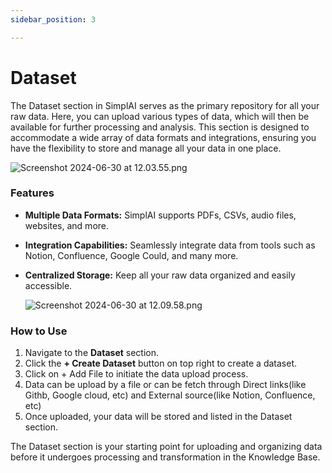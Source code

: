 ```yaml
---
sidebar_position: 3

---
```

# Dataset

The Dataset section in SimplAI serves as the primary repository for all your raw data. Here, you can upload various types of data, which will then be available for further processing and analysis. This section is designed to accommodate a wide array of data formats and integrations, ensuring you have the flexibility to store and manage all your data in one place.

![Screenshot 2024-06-30 at 12.03.55.png](https://prod-files-secure.s3.us-west-2.amazonaws.com/30c482d3-3a1f-4931-a883-cfdc07ec214f/d9606d33-d374-4f45-bce9-3559e315094f/Screenshot_2024-06-30_at_12.03.55.png)

### Features

- **Multiple Data Formats:** SimplAI supports PDFs, CSVs, audio files, websites, and more.
- **Integration Capabilities:** Seamlessly integrate data from tools such as Notion, Confluence, Google Could, and many more.
- **Centralized Storage:** Keep all your raw data organized and easily accessible.
    
    ![Screenshot 2024-06-30 at 12.09.58.png](https://prod-files-secure.s3.us-west-2.amazonaws.com/30c482d3-3a1f-4931-a883-cfdc07ec214f/08e331e5-06eb-49c6-af60-8ef96e8c1355/Screenshot_2024-06-30_at_12.09.58.png)
    

### How to Use

1. Navigate to the **Dataset** section.
2. Click the **+ Create Dataset** button on top right to create a dataset.
3. Click on + Add File to initiate the data upload process.
4. Data can be upload by a file or can be fetch through Direct links(like Githb, Google cloud, etc) and External source(like Notion, Confluence, etc)
5. Once uploaded, your data will be stored and listed in the Dataset section.

The Dataset section is your starting point for uploading and organizing data before it undergoes processing and transformation in the Knowledge Base.
